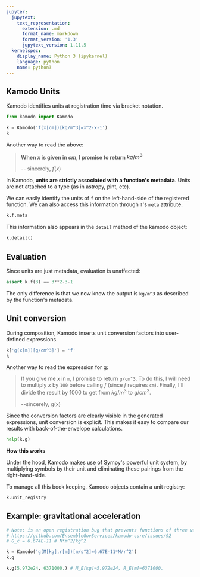 ```yaml
---
jupyter:
  jupytext:
    text_representation:
      extension: .md
      format_name: markdown
      format_version: '1.3'
      jupytext_version: 1.11.5
  kernelspec:
    display_name: Python 3 (ipykernel)
    language: python
    name: python3
---
```


## Kamodo Units

Kamodo identifies units at registration time via bracket notation.

```python
from kamodo import Kamodo
```

```python
k = Kamodo('f(x[cm])[kg/m^3]=x^2-x-1')
k
```

Another way to read the above:

> **When $x$ is given in $cm$, I promise to return $kg/m^3$**
>
> --  sincerely, $f(x)$


In Kamodo, **units are strictly associated with a function's metadata**. Units are not attached to a type (as in astropy, pint, etc). 


We can easily identify the units of `f` on the left-hand-side of the registered function. We can also access this information through `f`'s `meta` attribute.

```python
k.f.meta
```

This information also appears in the `detail` method of the kamodo object:

```python
k.detail()
```

## Evaluation

Since units are just metadata, evaluation is unaffected:

```python
assert k.f(3) == 3**2-3-1
```

The only difference is that we now know the output is `kg/m^3` as described by the function's metadata.


## Unit conversion

During composition, Kamodo inserts unit conversion factors into user-defined expressions. 

```python
k['g(x[m])[g/cm^3]'] = 'f'
k
```

Another way to read the expression for g:

> If you give me $x$ in `m`, I promise to return `g/cm^3`. To do this, I will need to multiply $x$ by `100` before calling $f$ (since $f$ requires `cm`). Finally, I'll divide the result by $1000$ to get from $kg/m^3$ to $g/cm^3$.
>
> --sincerely, g(x)


Since the conversion factors are clearly visible in the generated expressions, unit conversion is explicit. This makes it easy to compare our results with back-of-the-envelope calculations.

```python
help(k.g)
```

**How this works**


Under the hood, Kamodo makes use of Sympy's powerful unit system, by multiplying symbols by their unit and eliminating these pairings from the right-hand-side.


To manage all this book keeping, Kamodo objects contain a unit registry:

```python
k.unit_registry
```

## Example: gravitational acceleration

```python
# Note: is an open registration bug that prevents functions of three variables with units from working
# https://github.com/EnsembleGovServices/kamodo-core/issues/92
# G_c = 6.674E-11 # N*m^2/kg^2

k = Kamodo('g(M[kg],r[m])[m/s^2]=6.67E-11*M/r^2')
k.g
```

```python
k.g(5.972e24, 6371000.) # M_E[kg]=5.972e24, R_E[m]=6371000.
```

